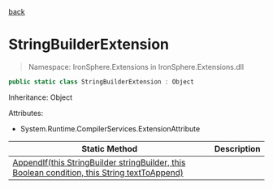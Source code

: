 ﻿[back](/IronSphere.Extensions/types)

# StringBuilderExtension

> Namespace: IronSphere.Extensions in  IronSphere.Extensions.dll



```csharp
public static class StringBuilderExtension : Object
```
Inheritance: Object



Attributes:
        
* System.Runtime.CompilerServices.ExtensionAttribute




| Static Method | Description |
| --- | --- |
| [AppendIf(this StringBuilder stringBuilder, this Boolean condition, this String textToAppend)](StringBuilderExtension_AppendIf(StringBuilder,Boolean,String)) |  |
